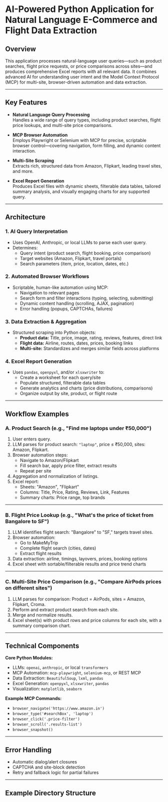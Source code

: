 # AI-Powered Python Application for Natural Language E-Commerce and Flight Data Extraction

## Overview

This application processes natural-language user queries—such as product searches, flight price requests, or price comparisons across sites—and produces comprehensive Excel reports with all relevant data. It combines advanced AI for understanding user intent and the Model Context Protocol (MCP) for multi-site, browser-driven automation and data extraction.

---

## Key Features

- **Natural Language Query Processing**  
  Handles a wide range of query types, including product searches, flight price lookups, and multi-site price comparisons.

- **MCP Browser Automation**  
  Employs Playwright or Selenium with MCP for precise, scriptable browser control—covering navigation, form filling, and dynamic content interaction.

- **Multi-Site Scraping**  
  Extracts rich, structured data from Amazon, Flipkart, leading travel sites, and more.

- **Excel Report Generation**  
  Produces Excel files with dynamic sheets, filterable data tables, tailored summary analysis, and visually engaging charts for any supported query.

---

## Architecture

### 1. AI Query Interpretation

- Uses OpenAI, Anthropic, or local LLMs to parse each user query.
- Determines:
  - Query intent (product search, flight booking, price comparison)
  - Target websites (Amazon, Flipkart, travel portals)
  - Search parameters (item, price, location, dates, etc.)

### 2. Automated Browser Workflows

- Scriptable, human-like automation using MCP:
  - Navigation to relevant pages
  - Search form and filter interactions (typing, selecting, submitting)
  - Dynamic content handling (scrolling, AJAX, pagination)
  - Error handling (popups, CAPTCHAs, failures)

### 3. Data Extraction & Aggregation

- Structured scraping into Python objects:
  - **Product data:** Title, price, image, rating, reviews, features, direct link
  - **Flight data:** Airline, routes, dates, prices, booking links
  - **Multi-site:** Standardizes and merges similar fields across platforms

### 4. Excel Report Generation

- Uses `pandas`, `openpyxl`, and/or `xlsxwriter` to:
  - Create a worksheet for each query/site
  - Populate structured, filterable data tables
  - Generate analytics and charts (price distributions, comparisons)
  - Organize output by site, product, or flight route

---

## Workflow Examples

### A. Product Search (e.g., "Find me laptops under ₹50,000")

1. User enters query.
2. LLM parses for product search: `"laptop"`, price ≤ ₹50,000, sites: Amazon, Flipkart.
3. Browser automation steps:
    - Navigate to Amazon/Flipkart
    - Fill search bar, apply price filter, extract results
    - Repeat per site
4. Aggregation and normalization of listings.
5. Excel report:
    - Sheets: "Amazon", "Flipkart"
    - Columns: Title, Price, Rating, Reviews, Link, Features
    - Summary charts: Price range, top brands

---

### B. Flight Price Lookup (e.g., "What's the price of ticket from Bangalore to SF")

1. LLM identifies flight search: "Bangalore" to "SF," targets travel sites.
2. Browser automation:
    - Go to MakeMyTrip
    - Complete flight search (cities, dates)
    - Extract flight results
3. Data extraction: airline, timings, layovers, prices, booking options
4. Excel sheet with sortable/filterable results and price trend charts

---

### C. Multi-Site Price Comparison (e.g., "Compare AirPods prices on different sites")

1. LLM parses for comparison: Product = AirPods, sites = Amazon, Flipkart, Croma.
2. Perform and extract product search from each site.
3. Merge and normalize results.
4. Excel sheet(s) with product rows and price columns for each site, with a summary comparison chart.

---

## Technical Components

**Core Python Modules:**

- LLMs: `openai`, `anthropic`, or local `transformers`
- MCP Automation: `mcp-playwright`, `selenium-mcp`, or REST MCP
- Data Extraction: `BeautifulSoup`, `lxml`, `pandas`
- Excel Generation: `openpyxl`, `xlsxwriter`, `pandas`
- Visualization: `matplotlib`, `seaborn`

**Example MCP Commands:**

- `browser_navigate('https://www.amazon.in')`
- `browser_type('#searchBox', 'laptop')`
- `browser_click('.price-filter')`
- `browser_scroll('.results-list')`
- `browser_snapshot()`

---

## Error Handling

- Automatic dialog/alert closures
- CAPTCHA and site-block detection
- Retry and fallback logic for partial failures

---

## Example Directory Structure


